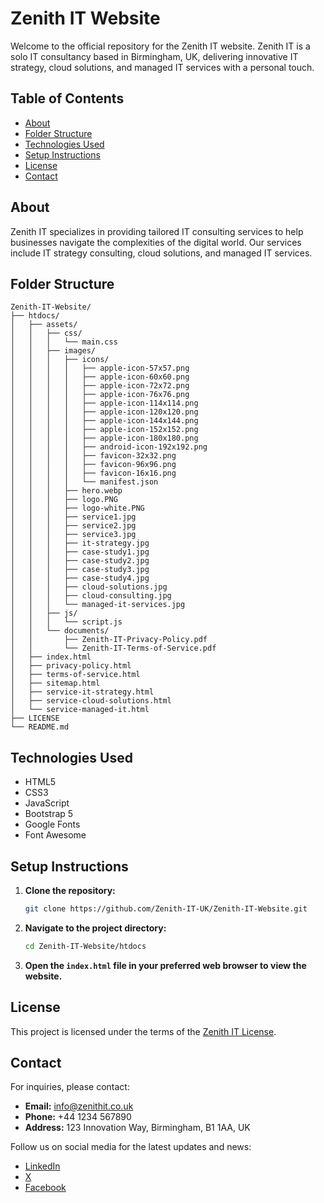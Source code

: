# Zenith IT Website

Welcome to the official repository for the Zenith IT website. Zenith IT is a solo IT consultancy based in Birmingham, UK, delivering innovative IT strategy, cloud solutions, and managed IT services with a personal touch.

## Table of Contents

- [About](#about)
- [Folder Structure](#folder-structure)
- [Technologies Used](#technologies-used)
- [Setup Instructions](#setup-instructions)
- [License](#license)
- [Contact](#contact)

## About

Zenith IT specializes in providing tailored IT consulting services to help businesses navigate the complexities of the digital world. Our services include IT strategy consulting, cloud solutions, and managed IT services.

## Folder Structure

```
Zenith-IT-Website/
├── htdocs/
│   ├── assets/
│   │   ├── css/
│   │   │   └── main.css
│   │   ├── images/
│   │   │   ├── icons/
│   │   │   │   ├── apple-icon-57x57.png
│   │   │   │   ├── apple-icon-60x60.png
│   │   │   │   ├── apple-icon-72x72.png
│   │   │   │   ├── apple-icon-76x76.png
│   │   │   │   ├── apple-icon-114x114.png
│   │   │   │   ├── apple-icon-120x120.png
│   │   │   │   ├── apple-icon-144x144.png
│   │   │   │   ├── apple-icon-152x152.png
│   │   │   │   ├── apple-icon-180x180.png
│   │   │   │   ├── android-icon-192x192.png
│   │   │   │   ├── favicon-32x32.png
│   │   │   │   ├── favicon-96x96.png
│   │   │   │   ├── favicon-16x16.png
│   │   │   │   └── manifest.json
│   │   │   ├── hero.webp
│   │   │   ├── logo.PNG
│   │   │   ├── logo-white.PNG
│   │   │   ├── service1.jpg
│   │   │   ├── service2.jpg
│   │   │   ├── service3.jpg
│   │   │   ├── it-strategy.jpg
│   │   │   ├── case-study1.jpg
│   │   │   ├── case-study2.jpg
│   │   │   ├── case-study3.jpg
│   │   │   ├── case-study4.jpg
│   │   │   ├── cloud-solutions.jpg
│   │   │   ├── cloud-consulting.jpg
│   │   │   └── managed-it-services.jpg
│   │   ├── js/
│   │   │   └── script.js
│   │   └── documents/
│   │       ├── Zenith-IT-Privacy-Policy.pdf
│   │       └── Zenith-IT-Terms-of-Service.pdf
│   ├── index.html
│   ├── privacy-policy.html
│   ├── terms-of-service.html
│   ├── sitemap.html
│   ├── service-it-strategy.html
│   ├── service-cloud-solutions.html
│   └── service-managed-it.html
├── LICENSE
└── README.md
```

## Technologies Used

- HTML5
- CSS3
- JavaScript
- Bootstrap 5
- Google Fonts
- Font Awesome

## Setup Instructions

1. **Clone the repository:**
   ```sh
   git clone https://github.com/Zenith-IT-UK/Zenith-IT-Website.git
   ```
2. **Navigate to the project directory:**
   ```sh
   cd Zenith-IT-Website/htdocs
   ```
3. **Open the `index.html` file in your preferred web browser to view the website.**

## License

This project is licensed under the terms of the [Zenith IT License](LICENSE).

## Contact

For inquiries, please contact:

- **Email:** [info@zenithit.co.uk](mailto:info@zenithit.co.uk)
- **Phone:** +44 1234 567890
- **Address:** 123 Innovation Way, Birmingham, B1 1AA, UK

Follow us on social media for the latest updates and news:

- [LinkedIn](https://www.linkedin.com)
- [X](https://www.x.com)
- [Facebook](https://www.facebook.com)

